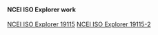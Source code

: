#### NCEI ISO Explorer work
[NCEI ISO Explorer 19115](https://japrimrose.github.io/ISO_Explorer/iso_explorer.html)
[NCEI ISO Explorer 19115-2](https://japrimrose.github.io/ISO_Explorer/iso_explorer.html)
